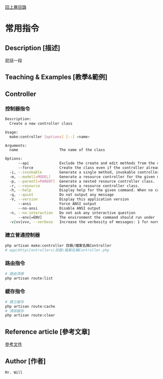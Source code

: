 [回上層目錄](../README.md)

# 常用指令

## **Description [描述]**
屁話一段

## **Teaching & Examples [教學&範例]**
## Controller
### 控制器指令
```bash
Description:
  Create a new controller class

Usage:
  make:controller [options] [--] <name>

Arguments:
  name                   The name of the class

Options:
      --api              Exclude the create and edit methods from the controller.
      --force            Create the class even if the controller already exists
  -i, --invokable        Generate a single method, invokable controller class.
  -m, --model[=MODEL]    Generate a resource controller for the given model.
  -p, --parent[=PARENT]  Generate a nested resource controller class.
  -r, --resource         Generate a resource controller class.
  -h, --help             Display help for the given command. When no command is given display help for the list command
  -q, --quiet            Do not output any message
  -V, --version          Display this application version
      --ansi             Force ANSI output
      --no-ansi          Disable ANSI output
  -n, --no-interaction   Do not ask any interactive question
      --env[=ENV]        The environment the command should run under
  -v|vv|vvv, --verbose   Increase the verbosity of messages: 1 for normal output, 2 for more verbose output and 3 for debug
```

### 建立普通控制器
```bash
php artisan make:controller 目錄/檔案名稱Controller
# app\Http\Controllers\目錄\檔案名稱Controller.php
```

### 路由指令
```bash
# 路由清單
php artisan route:list
```

### 緩存指令
```bash
# 建立緩存
php artisan route:cache
# 清除緩存
php artisan route:clear
```

## **Reference article [參考文章]**
[參考文件](網址)

## **Author [作者]**
`Mr. Will`
